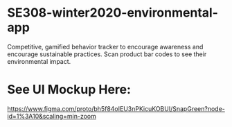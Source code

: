 # SE308-winter2020-environmental-app
Competitive, gamified behavior tracker to encourage awareness and encourage sustainable practices. Scan product bar codes to see their environmental impact. 

# See UI Mockup Here:
https://www.figma.com/proto/bh5f84oIEU3nPKicuKOBUI/SnapGreen?node-id=1%3A10&scaling=min-zoom
